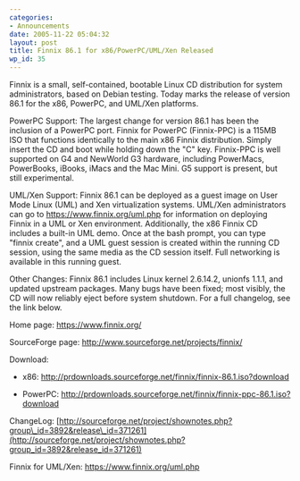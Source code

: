 ```yaml
---
categories:
- Announcements
date: 2005-11-22 05:04:32
layout: post
title: Finnix 86.1 for x86/PowerPC/UML/Xen Released
wp_id: 35
---
```

Finnix is a small, self-contained, bootable Linux CD distribution for system administrators, based on Debian testing. Today marks the release of version 86.1 for the x86, PowerPC, and UML/Xen platforms. 

PowerPC Support: The largest change for version 86.1 has been the inclusion of a PowerPC port. Finnix for PowerPC (Finnix-PPC) is a 115MB ISO that functions identically to the main x86 Finnix distribution. Simply insert the CD and boot while holding down the "C" key. Finnix-PPC is well supported on G4 and NewWorld G3 hardware, including PowerMacs, PowerBooks, iBooks, iMacs and the Mac Mini. G5 support is present, but still experimental. 

UML/Xen Support: Finnix 86.1 can be deployed as a guest image on User Mode Linux (UML) and Xen virtualization systems. UML/Xen administrators can go to https://www.finnix.org/uml.php for information on deploying Finnix in a UML or Xen environment. Additionally, the x86 Finnix CD includes a built-in UML demo. Once at the bash prompt, you can type "finnix create", and a UML guest session is created within the running CD session, using the same media as the CD session itself. Full networking is available in this running guest. 

Other Changes: Finnix 86.1 includes Linux kernel 2.6.14.2, unionfs 1.1.1, and updated upstream packages. Many bugs have been fixed; most visibly, the CD will now reliably eject before system shutdown. For a full changelog, see the link below. 

Home page: <https://www.finnix.org/>
  
SourceForge page: <http://www.sourceforge.net/projects/finnix/>
  
Download:
  
* x86: <http://prdownloads.sourceforge.net/finnix/finnix-86.1.iso?download>
  
* PowerPC: <http://prdownloads.sourceforge.net/finnix/finnix-ppc-86.1.iso?download>
  
ChangeLog: [http://sourceforge.net/project/shownotes.php?group\_id=3892&release\_id=371261](http://sourceforge.net/project/shownotes.php?group_id=3892&release_id=371261)
  
Finnix for UML/Xen: <https://www.finnix.org/uml.php>

